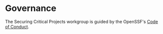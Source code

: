 # Governance

The Securing Critical Projects workgroup is guided by the OpenSSF's [Code of Conduct](https://openssf.org/community/code-of-conduct/).
